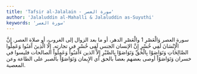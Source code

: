 ```yaml
---
title: 'Tafsir al-Jalalain - سورة العصر'
author: 'Jalaluddin al-Mahalli & Jalaluddin as-Suyuthi'
keywords: 'سورة العصر'
---
```


سورة العصر
وَالْعَصْرِ
1
والْعَصْرِ
الدهر، أو ما بعد الزوال إلى الغروب، أو صلاة العصر.
إِنَّ الْإِنْسَانَ لَفِي خُسْرٍ
إِنَّ الإنسان
الجنس
لَفِى خُسْرٍ
في تجارته.
إِلَّا الَّذِينَ آَمَنُوا وَعَمِلُوا الصَّالِحَاتِ وَتَوَاصَوْا بِالْحَقِّ وَتَوَاصَوْا بِالصَّبْرِ
إِلاَّ الذين ءَامَنُواْ وَعَمِلُواْ الصالحات
فليسوا في خسران
وَتَوَاصَوْاْ
أوصى بعضهم بعضاً
بالحق
أي الإِيمان
وَتَوَاصَوْاْ بالصبر
على الطاعة وعن المعصية.